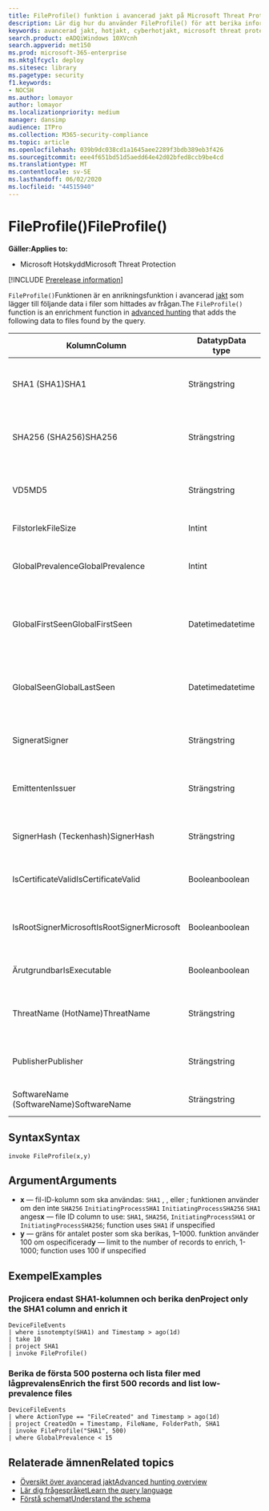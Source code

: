 ```yaml
---
title: FileProfile() funktion i avancerad jakt på Microsoft Threat Protection
description: Lär dig hur du använder FileProfile() för att berika information om filer i dina avancerade jaktfrågeresultat
keywords: avancerad jakt, hotjakt, cyberhotjakt, microsoft threat protection, microsoft 365, mtp, m365, sök, fråga, telemetri, schemareferens, kusto, FileProfile, filprofil, funktion, anrikning
search.product: eADQiWindows 10XVcnh
search.appverid: met150
ms.prod: microsoft-365-enterprise
ms.mktglfcycl: deploy
ms.sitesec: library
ms.pagetype: security
f1.keywords:
- NOCSH
ms.author: lomayor
author: lomayor
ms.localizationpriority: medium
manager: dansimp
audience: ITPro
ms.collection: M365-security-compliance
ms.topic: article
ms.openlocfilehash: 039b9dc038cd1a1645aee2289f3bdb389eb3f426
ms.sourcegitcommit: eee4f651bd51d5aedd64e42d02bfed8ccb9be4cd
ms.translationtype: MT
ms.contentlocale: sv-SE
ms.lasthandoff: 06/02/2020
ms.locfileid: "44515940"
---
```

# <a name="fileprofile"></a><span data-ttu-id="250d4-104">FileProfile()</span><span class="sxs-lookup"><span data-stu-id="250d4-104">FileProfile()</span></span>

<span data-ttu-id="250d4-105">**Gäller:**</span><span class="sxs-lookup"><span data-stu-id="250d4-105">**Applies to:**</span></span>
- <span data-ttu-id="250d4-106">Microsoft Hotskydd</span><span class="sxs-lookup"><span data-stu-id="250d4-106">Microsoft Threat Protection</span></span>

[!INCLUDE [Prerelease information](../includes/prerelease.md)]

<span data-ttu-id="250d4-107">`FileProfile()`Funktionen är en anrikningsfunktion i avancerad [jakt](advanced-hunting-overview.md) som lägger till följande data i filer som hittades av frågan.</span><span class="sxs-lookup"><span data-stu-id="250d4-107">The `FileProfile()` function is an enrichment function in [advanced hunting](advanced-hunting-overview.md) that adds the following data to files found by the query.</span></span>

| <span data-ttu-id="250d4-108">Kolumn</span><span class="sxs-lookup"><span data-stu-id="250d4-108">Column</span></span> | <span data-ttu-id="250d4-109">Datatyp</span><span class="sxs-lookup"><span data-stu-id="250d4-109">Data type</span></span> | <span data-ttu-id="250d4-110">Beskrivning</span><span class="sxs-lookup"><span data-stu-id="250d4-110">Description</span></span> |
|------------|-------------|-------------|
| <span data-ttu-id="250d4-111">SHA1 (SHA1)</span><span class="sxs-lookup"><span data-stu-id="250d4-111">SHA1</span></span> | <span data-ttu-id="250d4-112">Sträng</span><span class="sxs-lookup"><span data-stu-id="250d4-112">string</span></span> | <span data-ttu-id="250d4-113">SHA-1 i den akt som den registrerade åtgärden tillämpades på</span><span class="sxs-lookup"><span data-stu-id="250d4-113">SHA-1 of the file that the recorded action was applied to</span></span> |
| <span data-ttu-id="250d4-114">SHA256 (SHA256)</span><span class="sxs-lookup"><span data-stu-id="250d4-114">SHA256</span></span> | <span data-ttu-id="250d4-115">Sträng</span><span class="sxs-lookup"><span data-stu-id="250d4-115">string</span></span> | <span data-ttu-id="250d4-116">SHA-256 i den akt som den registrerade åtgärden tillämpades på</span><span class="sxs-lookup"><span data-stu-id="250d4-116">SHA-256 of the file that the recorded action was applied to</span></span> |
| <span data-ttu-id="250d4-117">VD5</span><span class="sxs-lookup"><span data-stu-id="250d4-117">MD5</span></span> | <span data-ttu-id="250d4-118">Sträng</span><span class="sxs-lookup"><span data-stu-id="250d4-118">string</span></span> | <span data-ttu-id="250d4-119">MD5-hash i filen som den registrerade åtgärden tillämpades på</span><span class="sxs-lookup"><span data-stu-id="250d4-119">MD5 hash of the file that the recorded action was applied to</span></span> |
| <span data-ttu-id="250d4-120">Filstorlek</span><span class="sxs-lookup"><span data-stu-id="250d4-120">FileSize</span></span> | <span data-ttu-id="250d4-121">Int</span><span class="sxs-lookup"><span data-stu-id="250d4-121">int</span></span> | <span data-ttu-id="250d4-122">Filens storlek i byte</span><span class="sxs-lookup"><span data-stu-id="250d4-122">Size of the file in bytes</span></span> |
| <span data-ttu-id="250d4-123">GlobalPrevalence</span><span class="sxs-lookup"><span data-stu-id="250d4-123">GlobalPrevalence</span></span> | <span data-ttu-id="250d4-124">Int</span><span class="sxs-lookup"><span data-stu-id="250d4-124">int</span></span> | <span data-ttu-id="250d4-125">Antal instanser av den enhet som Microsoft observerat globalt</span><span class="sxs-lookup"><span data-stu-id="250d4-125">Number of instances of the entity observed by Microsoft globally</span></span> |
| <span data-ttu-id="250d4-126">GlobalFirstSeen</span><span class="sxs-lookup"><span data-stu-id="250d4-126">GlobalFirstSeen</span></span> | <span data-ttu-id="250d4-127">Datetime</span><span class="sxs-lookup"><span data-stu-id="250d4-127">datetime</span></span> | <span data-ttu-id="250d4-128">Datum och tid då enheten först observerades av Microsoft globalt</span><span class="sxs-lookup"><span data-stu-id="250d4-128">Date and time when the entity was first observed by Microsoft globally</span></span> |
| <span data-ttu-id="250d4-129">GlobalSeen</span><span class="sxs-lookup"><span data-stu-id="250d4-129">GlobalLastSeen</span></span> | <span data-ttu-id="250d4-130">Datetime</span><span class="sxs-lookup"><span data-stu-id="250d4-130">datetime</span></span> | <span data-ttu-id="250d4-131">Datum och tid då entiteten senast observerades av Microsoft globalt</span><span class="sxs-lookup"><span data-stu-id="250d4-131">Date and time when the entity was last observed by Microsoft globally</span></span> |
| <span data-ttu-id="250d4-132">Signerat</span><span class="sxs-lookup"><span data-stu-id="250d4-132">Signer</span></span> | <span data-ttu-id="250d4-133">Sträng</span><span class="sxs-lookup"><span data-stu-id="250d4-133">string</span></span> | <span data-ttu-id="250d4-134">Information om undertecknaren av filen</span><span class="sxs-lookup"><span data-stu-id="250d4-134">Information about the signer of the file</span></span> |
| <span data-ttu-id="250d4-135">Emittenten</span><span class="sxs-lookup"><span data-stu-id="250d4-135">Issuer</span></span> | <span data-ttu-id="250d4-136">Sträng</span><span class="sxs-lookup"><span data-stu-id="250d4-136">string</span></span> | <span data-ttu-id="250d4-137">Information om den utfärdande certifikatutfärdaren</span><span class="sxs-lookup"><span data-stu-id="250d4-137">Information about the issuing certificate authority (CA)</span></span> |
| <span data-ttu-id="250d4-138">SignerHash (Teckenhash)</span><span class="sxs-lookup"><span data-stu-id="250d4-138">SignerHash</span></span> | <span data-ttu-id="250d4-139">Sträng</span><span class="sxs-lookup"><span data-stu-id="250d4-139">string</span></span> | <span data-ttu-id="250d4-140">Unikt hash-värde som identifierar undertecknaren</span><span class="sxs-lookup"><span data-stu-id="250d4-140">Unique hash value identifying the signer</span></span> |
| <span data-ttu-id="250d4-141">IsCertificateValid</span><span class="sxs-lookup"><span data-stu-id="250d4-141">IsCertificateValid</span></span> | <span data-ttu-id="250d4-142">Boolean</span><span class="sxs-lookup"><span data-stu-id="250d4-142">boolean</span></span> | <span data-ttu-id="250d4-143">Om certifikatet som används för att signera filen är giltigt</span><span class="sxs-lookup"><span data-stu-id="250d4-143">Whether the certificate used to sign the file is valid</span></span> |
| <span data-ttu-id="250d4-144">IsRootSignerMicrosoft</span><span class="sxs-lookup"><span data-stu-id="250d4-144">IsRootSignerMicrosoft</span></span> | <span data-ttu-id="250d4-145">Boolean</span><span class="sxs-lookup"><span data-stu-id="250d4-145">boolean</span></span> | <span data-ttu-id="250d4-146">Anger om undertecknaren av rotcertifikatet är Microsoft</span><span class="sxs-lookup"><span data-stu-id="250d4-146">Indicates whether the signer of the root certificate is Microsoft</span></span> |
| <span data-ttu-id="250d4-147">Ärutgrundbar</span><span class="sxs-lookup"><span data-stu-id="250d4-147">IsExecutable</span></span> | <span data-ttu-id="250d4-148">Boolean</span><span class="sxs-lookup"><span data-stu-id="250d4-148">boolean</span></span> | <span data-ttu-id="250d4-149">Om filen är en PE-fil (Portable Executable)</span><span class="sxs-lookup"><span data-stu-id="250d4-149">Whether the file is a Portable Executable (PE) file</span></span> |
| <span data-ttu-id="250d4-150">ThreatName (HotName)</span><span class="sxs-lookup"><span data-stu-id="250d4-150">ThreatName</span></span> | <span data-ttu-id="250d4-151">Sträng</span><span class="sxs-lookup"><span data-stu-id="250d4-151">string</span></span> | <span data-ttu-id="250d4-152">Identifieringsnamn för skadlig kod eller andra hot som hittats</span><span class="sxs-lookup"><span data-stu-id="250d4-152">Detection name for any malware or other threats found</span></span> |
| <span data-ttu-id="250d4-153">Publisher</span><span class="sxs-lookup"><span data-stu-id="250d4-153">Publisher</span></span> | <span data-ttu-id="250d4-154">Sträng</span><span class="sxs-lookup"><span data-stu-id="250d4-154">string</span></span> | <span data-ttu-id="250d4-155">Namn på den organisation som publicerade filen</span><span class="sxs-lookup"><span data-stu-id="250d4-155">Name of the organization that published the file</span></span> |
| <span data-ttu-id="250d4-156">SoftwareName (SoftwareName)</span><span class="sxs-lookup"><span data-stu-id="250d4-156">SoftwareName</span></span> | <span data-ttu-id="250d4-157">Sträng</span><span class="sxs-lookup"><span data-stu-id="250d4-157">string</span></span> | <span data-ttu-id="250d4-158">Namnet på programvaruprodukten</span><span class="sxs-lookup"><span data-stu-id="250d4-158">Name of the software product</span></span> |

## <a name="syntax"></a><span data-ttu-id="250d4-159">Syntax</span><span class="sxs-lookup"><span data-stu-id="250d4-159">Syntax</span></span>

```kusto
invoke FileProfile(x,y)
```

## <a name="arguments"></a><span data-ttu-id="250d4-160">Argument</span><span class="sxs-lookup"><span data-stu-id="250d4-160">Arguments</span></span>

- <span data-ttu-id="250d4-161">**x** — fil-ID-kolumn som ska användas: `SHA1` , , eller ; funktionen använder om den inte `SHA256` `InitiatingProcessSHA1` `InitiatingProcessSHA256` `SHA1` anges</span><span class="sxs-lookup"><span data-stu-id="250d4-161">**x** — file ID column to use: `SHA1`, `SHA256`, `InitiatingProcessSHA1` or `InitiatingProcessSHA256`; function uses `SHA1` if unspecified</span></span>
- <span data-ttu-id="250d4-162">**y** — gräns för antalet poster som ska berikas, 1–1000. funktion använder 100 om ospecificerad</span><span class="sxs-lookup"><span data-stu-id="250d4-162">**y** — limit to the number of records to enrich, 1-1000; function uses 100 if unspecified</span></span>

## <a name="examples"></a><span data-ttu-id="250d4-163">Exempel</span><span class="sxs-lookup"><span data-stu-id="250d4-163">Examples</span></span>

### <a name="project-only-the-sha1-column-and-enrich-it"></a><span data-ttu-id="250d4-164">Projicera endast SHA1-kolumnen och berika den</span><span class="sxs-lookup"><span data-stu-id="250d4-164">Project only the SHA1 column and enrich it</span></span>

```kusto
DeviceFileEvents
| where isnotempty(SHA1) and Timestamp > ago(1d)
| take 10
| project SHA1
| invoke FileProfile()
```

### <a name="enrich-the-first-500-records-and-list-low-prevalence-files"></a><span data-ttu-id="250d4-165">Berika de första 500 posterna och lista filer med lågprevalens</span><span class="sxs-lookup"><span data-stu-id="250d4-165">Enrich the first 500 records and list low-prevalence files</span></span>

```kusto
DeviceFileEvents
| where ActionType == "FileCreated" and Timestamp > ago(1d)
| project CreatedOn = Timestamp, FileName, FolderPath, SHA1
| invoke FileProfile("SHA1", 500) 
| where GlobalPrevalence < 15
```

## <a name="related-topics"></a><span data-ttu-id="250d4-166">Relaterade ämnen</span><span class="sxs-lookup"><span data-stu-id="250d4-166">Related topics</span></span>
- [<span data-ttu-id="250d4-167">Översikt över avancerad jakt</span><span class="sxs-lookup"><span data-stu-id="250d4-167">Advanced hunting overview</span></span>](advanced-hunting-overview.md)
- [<span data-ttu-id="250d4-168">Lär dig frågespråket</span><span class="sxs-lookup"><span data-stu-id="250d4-168">Learn the query language</span></span>](advanced-hunting-query-language.md)
- [<span data-ttu-id="250d4-169">Förstå schemat</span><span class="sxs-lookup"><span data-stu-id="250d4-169">Understand the schema</span></span>](advanced-hunting-schema-tables.md)